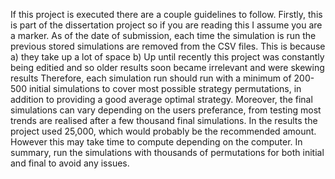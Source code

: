 If this project is executed there are a couple guidelines to follow. Firstly, this is part of the dissertation project so if you are reading this I assume you are a marker. 
As of the date of submission, each time the simulation is run the previous stored simulations are removed from the CSV files. This is because 
a) they take up a lot of space 
b) Up until recently this project was constantly being editied and so older results soon became irrelevant and were skewing results
Therefore, each simulation run should run with a minimum of 200-500 initial simulations to cover most possible strategy permutations, in addition to providing a good average optimal strategy.
Moreover, the final simulations can vary depending on the users preferance, from testing most trends are realised after a few thousand final simulations. In the results the project used 25,000, which would probably be the recommended amount. However this may take time to compute depending on the computer. 
In summary, run the simulations with thousands of permutations for both initial and final to avoid any issues. 
